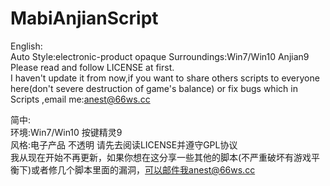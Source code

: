 # MabiAnjianScript
English:<br>
Auto Style:electronic-product opaque
Surroundings:Win7/Win10 Anjian9 <br>
Please read and follow LICENSE at first.<br>
I haven't update it from now,if you want to share others scripts to everyone here(don't severe destruction of game's balance) or fix bugs which in Scripts ,email me:anest@66ws.cc

简中:<br>
环境:Win7/Win10 按键精灵9<br>
风格:电子产品 不透明
请先去阅读LICENSE并遵守GPL协议<br>
我从现在开始不再更新，如果你想在这分享一些其他的脚本(不严重破坏有游戏平衡下)或者修几个脚本里面的漏洞，可以邮件我anest@66ws.cc
